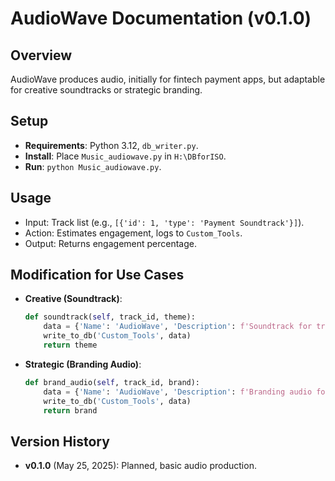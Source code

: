 # AudioWave Documentation (v0.1.0)

## Overview
AudioWave produces audio, initially for fintech payment apps, but adaptable for creative soundtracks or strategic branding.

## Setup
- **Requirements**: Python 3.12, `db_writer.py`.
- **Install**: Place `Music_audiowave.py` in `H:\DBforISO`.
- **Run**: `python Music_audiowave.py`.

## Usage
- Input: Track list (e.g., `[{'id': 1, 'type': 'Payment Soundtrack'}]`).
- Action: Estimates engagement, logs to `Custom_Tools`.
- Output: Returns engagement percentage.

## Modification for Use Cases
- **Creative (Soundtrack)**:
  ```python
  def soundtrack(self, track_id, theme):
      data = {'Name': 'AudioWave', 'Description': f'Soundtrack for track {track_id}: {theme}', 'Status': 'Planned', 'Fintech_Focus': 'Creative', 'Version': 'v0.1.1'}
      write_to_db('Custom_Tools', data)
      return theme
  ```
- **Strategic (Branding Audio)**:
  ```python
  def brand_audio(self, track_id, brand):
      data = {'Name': 'AudioWave', 'Description': f'Branding audio for track {track_id}: {brand}', 'Status': 'Planned', 'Fintech_Focus': 'Strategic', 'Version': 'v0.1.2'}
      write_to_db('Custom_Tools', data)
      return brand
  ```

## Version History
- **v0.1.0** (May 25, 2025): Planned, basic audio production.